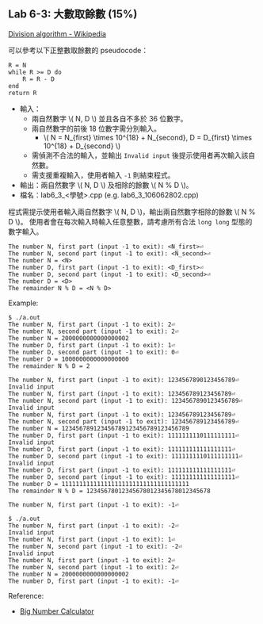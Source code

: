 ## Lab 6-3: 大數取餘數 (15%)

[Division algorithm - Wikipedia](https://en.wikipedia.org/wiki/Division_algorithm)

可以參考以下正整數取餘數的 pseudocode：

```
R = N
while R >= D do
    R = R - D
end
return R
```

* 輸入：
  * 兩自然數字 \\( N, D \\) 並且各自不多於 36 位數字。
  * 兩自然數字的前後 18 位數字需分別輸入。
    * \\( N = N_{first} \times 10^{18} + N_{second}, D = D_{first} \times 10^{18} + D_{second} \\)
  * 需偵測不合法的輸入，並輸出 `Invalid input` 後提示使用者再次輸入該自然數。
  * 需支援重複輸入，使用者輸入 `-1` 則結束程式。
* 輸出：兩自然數字 \\( N, D \\) 及相除的餘數 \\( N % D \\)。
* 檔名：lab6_3_<學號>.cpp (e.g. lab6_3_106062802.cpp)

程式需提示使用者輸入兩自然數字 \\( N, D \\)，輸出兩自然數字相除的餘數 \\( N % D \\)。
使用者會在每次輸入時輸入任意整數，請考慮所有合法 `long long` 型態的數字輸入。

```text
The number N, first part (input -1 to exit): <N_first>⏎
The number N, second part (input -1 to exit): <N_second>⏎
The number N = <N>
The number D, first part (input -1 to exit): <D_first>⏎
The number D, second part (input -1 to exit): <D_second>⏎
The number D = <D>
The remainder N % D = <N % D>
```

Example:

```console
$ ./a.out
The number N, first part (input -1 to exit): 2⏎
The number N, second part (input -1 to exit): 2⏎
The number N = 2000000000000000002
The number D, first part (input -1 to exit): 1⏎
The number D, second part (input -1 to exit): 0⏎
The number D = 1000000000000000000
The remainder N % D = 2

The number N, first part (input -1 to exit): 1234567890123456789⏎
Invalid input
The number N, first part (input -1 to exit): 123456789123456789⏎
The number N, second part (input -1 to exit): 1234567890123456789⏎
Invalid input
The number N, first part (input -1 to exit): 123456789123456789⏎
The number N, second part (input -1 to exit): 123456789123456789⏎
The number N = 123456789123456789123456789123456789
The number D, first part (input -1 to exit): 1111111110111111111⏎
Invalid input
The number D, first part (input -1 to exit): 111111111111111111⏎
The number D, second part (input -1 to exit): 1111111110111111111⏎
Invalid input
The number D, first part (input -1 to exit): 111111111111111111⏎
The number D, second part (input -1 to exit): 111111111111111111⏎
The number D = 111111111111111111111111111111111111
The remainder N % D = 12345678012345678012345678012345678

The number N, first part (input -1 to exit): -1⏎

$ ./a.out
The number N, first part (input -1 to exit): -2⏎
Invalid input
The number N, first part (input -1 to exit): 1⏎
The number N, second part (input -1 to exit): -2⏎
Invalid input
The number N, first part (input -1 to exit): 2⏎
The number N, second part (input -1 to exit): 2⏎
The number N = 2000000000000000002
The number D, first part (input -1 to exit): -1⏎
```

Reference:
* [Big Number Calculator](https://www.calculator.net/big-number-calculator.html)
